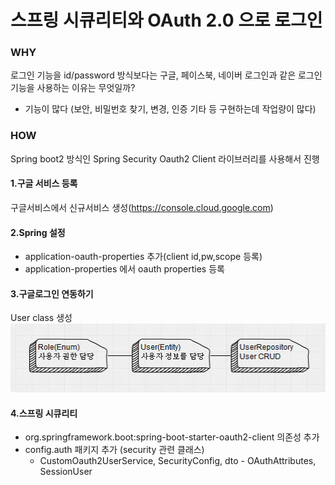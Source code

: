# 스프링 시큐리티와 OAuth 2.0 으로 로그인 

### WHY
로그인 기능을 id/password 방식보다는 구글, 페이스북, 네이버 로그인과 같은 로그인 기능을 사용하는 이유는 무엇일까?  
- 기능이 많다 (보안, 비밀번호 찾기, 변경, 인증 기타 등 구현하는데 작업량이 많다)

### HOW
Spring boot2 방식인 Spring Security Oauth2 Client 라이브러리를 사용해서 진행

#### 1.구글 서비스 등록
구글서비스에서 신규서비스 생성(https://console.cloud.google.com)

#### 2.Spring 설정
- application-oauth-properties 추가(client id,pw,scope 등록)
- application-properties 에서 oauth properties 등록

#### 3.구글로그인 연동하기
User class 생성  
![image](../assets/User.png)

#### 4.스프링 시큐리티 
- org.springframework.boot:spring-boot-starter-oauth2-client 의존성 추가
- config.auth 패키지 추가 (security 관련 클래스)
  - CustomOauth2UserService, SecurityConfig, dto - OAuthAttributes, SessionUser
  

  


